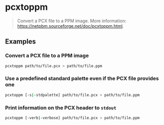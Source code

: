 # pcxtoppm

> Convert a PCX file to a PPM image. More information: <https://netpbm.sourceforge.net/doc/pcxtoppm.html>.

## Examples

### Convert a PCX file to a PPM image

```bash
pcxtoppm path/to/file.pcx > path/to/file.ppm
```

### Use a predefined standard palette even if the PCX file provides one

```bash
pcxtoppm [-s|-stdpalette] path/to/file.pcx > path/to/file.ppm
```

### Print information on the PCX header to `stdout`

```bash
pcxtoppm [-verb|-verbose] path/to/file.pcx > path/to/file.ppm
```
